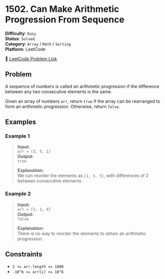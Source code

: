 # 1502. Can Make Arithmetic Progression From Sequence

**Difficulty**: `Easy`  
**Status**: `Solved`  
**Category**: `Array` / `Math` / `Sorting`  
**Platform**: LeetCode

🔗 [LeetCode Problem Link](https://leetcode.com/problems/can-make-arithmetic-progression-from-sequence/description/?envType=study-plan-v2&envId=programming-skills)

## Problem

A sequence of numbers is called an arithmetic progression if the difference between any two consecutive elements is the same.

Given an array of numbers `arr`, return `true` if the array can be rearranged to form an arithmetic progression. Otherwise, return `false`.

## Examples

### Example 1

> **Input:**  
> `arr = [3, 5, 1]`  
> **Output:**  
> `true`
>
> **Explanation:**  
> We can reorder the elements as `[1, 3, 5]`, with differences of 2 between consecutive elements.

### Example 2

> **Input:**  
> `arr = [1, 2, 4]`  
> **Output:**  
> `false`
>
> **Explanation:**  
> There is no way to reorder the elements to obtain an arithmetic progression.

## Constraints

- `2 <= arr.length <= 1000`
- `-10^6 <= arr[i] <= 10^6`
